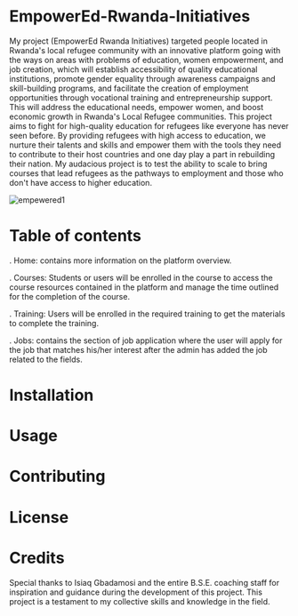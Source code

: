 # EmpowerEd-Rwanda-Initiatives
My project (EmpowerEd Rwanda Initiatives) targeted people located in Rwanda's local refugee community with an innovative platform going with the ways on areas with problems of education, women empowerment, and job creation, which will establish accessibility of quality educational institutions, promote gender equality through awareness campaigns and skill-building programs, and facilitate the creation of employment opportunities through vocational training and entrepreneurship support. This will address the educational needs, empower women, and boost economic growth in Rwanda's Local Refugee communities. This project aims to fight for high-quality education for refugees like everyone has never seen before. By providing refugees with high access to education, we nurture their talents and skills and empower them with the tools they need to contribute to their host countries and one day play a part in rebuilding their nation. My audacious project is to test the ability to scale to bring courses that lead refugees as the pathways to employment and those who don't have access to higher education. 

![empewered1](https://github.com/innocentmanzi/EmpowerEd-Rwanda-Initiatives/assets/116680024/bab59e9e-7a76-4544-8279-e47267a16aa8)

# Table of contents

.  Home:  contains more information on the platform overview.

.  Courses:  Students or users will be enrolled in the course to access the course resources contained in the platform and manage the time outlined for the completion of the 
   course.

.  Training:  Users will be enrolled in the required training to get the materials to complete the training.

.  Jobs:  contains the section of job application where the user will apply for the job that matches his/her interest after the admin has added the job related to the fields.

# Installation



# Usage



# Contributing



# License



# Credits

Special thanks to Isiaq Gbadamosi and the entire B.S.E. coaching staff for inspiration and guidance during the development of this project. This project is a testament to my collective skills and knowledge in the field.
